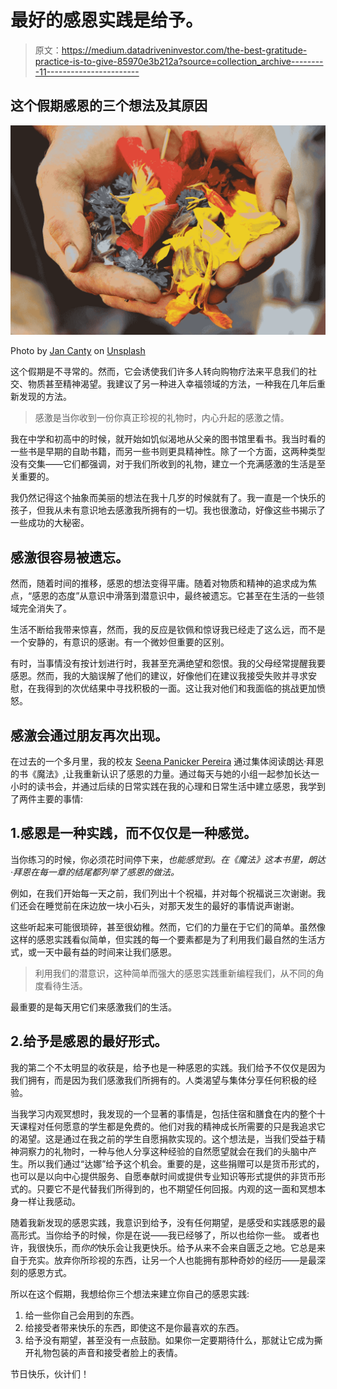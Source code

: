 # 最好的感恩实践是给予。

> 原文：<https://medium.datadriveninvestor.com/the-best-gratitude-practice-is-to-give-85970e3b212a?source=collection_archive---------11----------------------->

## 这个假期感恩的三个想法及其原因

![](img/dab6ff173d42af0e7b8269458e8d3017.png)

Photo by [Jan Canty](https://unsplash.com/@jancanty?utm_source=medium&utm_medium=referral) on [Unsplash](https://unsplash.com?utm_source=medium&utm_medium=referral)

这个假期是不寻常的。然而，它会诱使我们许多人转向购物疗法来平息我们的社交、物质甚至精神渴望。我建议了另一种进入幸福领域的方法，一种我在几年后重新发现的方法。

> 感激是当你收到一份你真正珍视的礼物时，内心升起的感激之情。

我在中学和初高中的时候，就开始如饥似渴地从父亲的图书馆里看书。我当时看的一些书是早期的自助书籍，而另一些书则更具精神性。除了一个方面，这两种类型没有交集——它们都强调，对于我们所收到的礼物，建立一个充满感激的生活是至关重要的。

我仍然记得这个抽象而美丽的想法在我十几岁的时候就有了。我一直是一个快乐的孩子，但我从未有意识地去感激我所拥有的一切。我也很激动，好像这些书揭示了一些成功的大秘密。

## 感激很容易被遗忘。

然而，随着时间的推移，感恩的想法变得平庸。随着对物质和精神的追求成为焦点，“感恩的态度”从意识中滑落到潜意识中，最终被遗忘。它甚至在生活的一些领域完全消失了。

生活不断给我带来惊喜，然而，我的反应是钦佩和惊讶我已经走了这么远，而不是一个安静的，有意识的感谢。有一个微妙但重要的区别。

有时，当事情没有按计划进行时，我甚至充满绝望和怨恨。我的父母经常提醒我要感恩。然而，我的大脑误解了他们的建议，好像他们在建议我接受失败并寻求安慰，在我得到的次优结果中寻找积极的一面。这让我对他们和我面临的挑战更加愤怒。

## 感激会通过朋友再次出现。

在过去的一个多月里，我的校友 [Seena Panicker Pereira](https://medium.com/u/c09e4372b098?source=post_page-----85970e3b212a--------------------------------) 通过集体阅读朗达·拜恩的书《魔法》,让我重新认识了感恩的力量。通过每天与她的小组一起参加长达一小时的读书会，并通过后续的日常实践在我的心理和日常生活中建立感恩，我学到了两件主要的事情:

## 1.感恩是一种实践，而不仅仅是一种感觉。

当你练习的时候，你必须花时间停下来，*也能感觉到。在《魔法》这本书里，朗达·拜恩在每一章的结尾都列举了感恩的做法。*

例如，在我们开始每一天之前，我们列出十个祝福，并对每个祝福说三次谢谢。我们还会在睡觉前在床边放一块小石头，对那天发生的最好的事情说声谢谢。

这些听起来可能很琐碎，甚至很幼稚。然而，它们的力量在于它们的简单。虽然像这样的感恩实践看似简单，但实践的每一个要素都是为了利用我们最自然的生活方式，或一天中最有益的时间来让我们感恩。

> 利用我们的潜意识，这种简单而强大的感恩实践重新编程我们，从不同的角度看待生活。

最重要的是每天用它们来感激我们的生活。

## 2.给予是感恩的最好形式。

我的第二个不太明显的收获是，给予也是一种感恩的实践。我们给予不仅仅是因为我们拥有，而是因为我们感激我们所拥有的。人类渴望与集体分享任何积极的经验。

当我学习内观冥想时，我发现的一个显著的事情是，包括住宿和膳食在内的整个十天课程对任何愿意的学生都是免费的。他们对我的精神成长所需要的只是我追求它的渴望。这是通过在我之前的学生自愿捐款实现的。这个想法是，当我们受益于精神洞察力的礼物时，一种与他人分享这种经验的自然愿望就会在我们的头脑中产生。所以我们通过“达娜”给予这个机会。重要的是，这些捐赠可以是货币形式的，也可以是以向中心提供服务、自愿奉献时间或提供专业知识等形式提供的非货币形式的。只要它不是代替我们所得到的，也不期望任何回报。内观的这一面和冥想本身一样让我感动。

随着我新发现的感恩实践，我意识到给予，没有任何期望，是感受和实践感恩的最高形式。当你给予的时候，你是在说——我已经够了，所以也给你一些。
或者也许，我很快乐，而*你的*快乐会让我更快乐。给予从来不会来自匮乏之地。它总是来自于充实。放弃你所珍视的东西，让另一个人也能拥有那种奇妙的经历——是最深刻的感恩方式。

所以在这个假期，我想给你三个想法来建立你自己的感恩实践:

1.  给一些你自己会用到的东西。
2.  给接受者带来快乐的东西，即使这不是你最喜欢的东西。
3.  给予没有期望，甚至没有一点鼓励。如果你一定要期待什么，那就让它成为撕开礼物包装的声音和接受者脸上的表情。

节日快乐，伙计们！